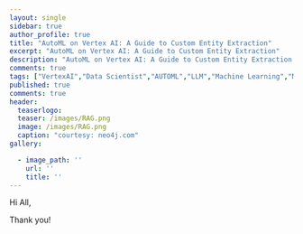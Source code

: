 ```yaml
---
layout: single
sidebar: true
author_profile: true
title: "AutoML on Vertex AI: A Guide to Custom Entity Extraction"
excerpt: "AutoML on Vertex AI: A Guide to Custom Entity Extraction"
description: "AutoML on Vertex AI: A Guide to Custom Entity Extraction."
comments: true
tags: ["VertexAI","Data Scientist","AUTOML","LLM","Machine Learning","ML System Design"]
published: true
comments: true
header:
  teaserlogo:
  teaser: /images/RAG.png
  image: /images/RAG.png
  caption: "courtesy: neo4j.com"
gallery:

  - image_path: ''
    url: ''
    title: ''
---
```


Hi All,


Thank you!
